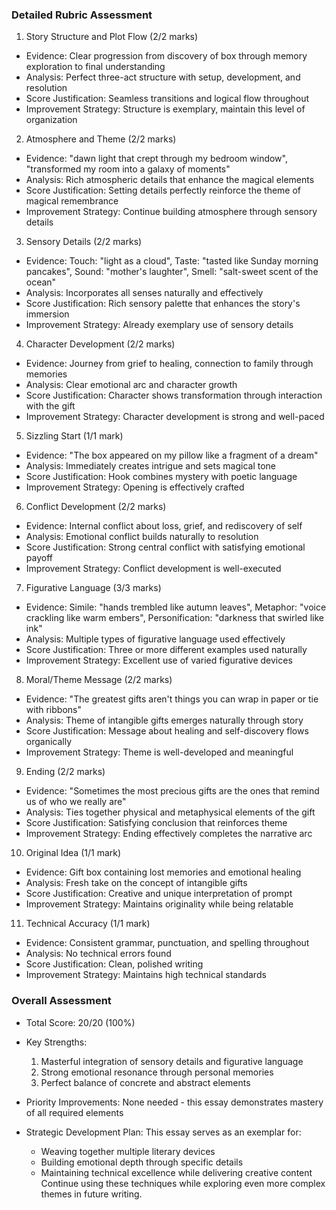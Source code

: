 ### Detailed Rubric Assessment

1. Story Structure and Plot Flow (2/2 marks)

- Evidence: Clear progression from discovery of box through memory exploration to final understanding
- Analysis: Perfect three-act structure with setup, development, and resolution
- Score Justification: Seamless transitions and logical flow throughout
- Improvement Strategy: Structure is exemplary, maintain this level of organization

2. Atmosphere and Theme (2/2 marks)

- Evidence: "dawn light that crept through my bedroom window", "transformed my room into a galaxy of moments"
- Analysis: Rich atmospheric details that enhance the magical elements
- Score Justification: Setting details perfectly reinforce the theme of magical remembrance
- Improvement Strategy: Continue building atmosphere through sensory details

3. Sensory Details (2/2 marks)

- Evidence: Touch: "light as a cloud", Taste: "tasted like Sunday morning pancakes", Sound: "mother's laughter", Smell: "salt-sweet scent of the ocean"
- Analysis: Incorporates all senses naturally and effectively
- Score Justification: Rich sensory palette that enhances the story's immersion
- Improvement Strategy: Already exemplary use of sensory details

4. Character Development (2/2 marks)

- Evidence: Journey from grief to healing, connection to family through memories
- Analysis: Clear emotional arc and character growth
- Score Justification: Character shows transformation through interaction with the gift
- Improvement Strategy: Character development is strong and well-paced

5. Sizzling Start (1/1 mark)

- Evidence: "The box appeared on my pillow like a fragment of a dream"
- Analysis: Immediately creates intrigue and sets magical tone
- Score Justification: Hook combines mystery with poetic language
- Improvement Strategy: Opening is effectively crafted

6. Conflict Development (2/2 marks)

- Evidence: Internal conflict about loss, grief, and rediscovery of self
- Analysis: Emotional conflict builds naturally to resolution
- Score Justification: Strong central conflict with satisfying emotional payoff
- Improvement Strategy: Conflict development is well-executed

7. Figurative Language (3/3 marks)

- Evidence: Simile: "hands trembled like autumn leaves", Metaphor: "voice crackling like warm embers", Personification: "darkness that swirled like ink"
- Analysis: Multiple types of figurative language used effectively
- Score Justification: Three or more different examples used naturally
- Improvement Strategy: Excellent use of varied figurative devices

8. Moral/Theme Message (2/2 marks)

- Evidence: "The greatest gifts aren't things you can wrap in paper or tie with ribbons"
- Analysis: Theme of intangible gifts emerges naturally through story
- Score Justification: Message about healing and self-discovery flows organically
- Improvement Strategy: Theme is well-developed and meaningful

9. Ending (2/2 marks)

- Evidence: "Sometimes the most precious gifts are the ones that remind us of who we really are"
- Analysis: Ties together physical and metaphysical elements of the gift
- Score Justification: Satisfying conclusion that reinforces theme
- Improvement Strategy: Ending effectively completes the narrative arc

10. Original Idea (1/1 mark)

- Evidence: Gift box containing lost memories and emotional healing
- Analysis: Fresh take on the concept of intangible gifts
- Score Justification: Creative and unique interpretation of prompt
- Improvement Strategy: Maintains originality while being relatable

11. Technical Accuracy (1/1 mark)

- Evidence: Consistent grammar, punctuation, and spelling throughout
- Analysis: No technical errors found
- Score Justification: Clean, polished writing
- Improvement Strategy: Maintains high technical standards

### Overall Assessment

- Total Score: 20/20 (100%)
- Key Strengths:

  1. Masterful integration of sensory details and figurative language
  2. Strong emotional resonance through personal memories
  3. Perfect balance of concrete and abstract elements

- Priority Improvements:
  None needed - this essay demonstrates mastery of all required elements

- Strategic Development Plan:
  This essay serves as an exemplar for:
  - Weaving together multiple literary devices
  - Building emotional depth through specific details
  - Maintaining technical excellence while delivering creative content
    Continue using these techniques while exploring even more complex themes in future writing.
